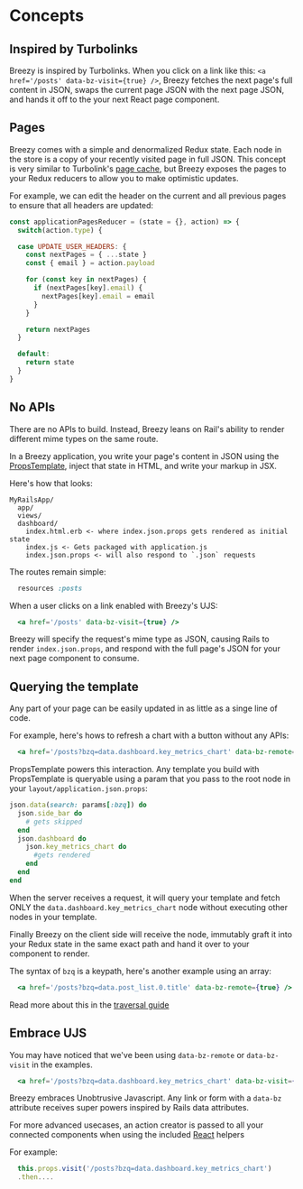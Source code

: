 # Concepts

## Inspired by Turbolinks

Breezy is inspired by Turbolinks. When you click on a link like this:
`<a href='/posts' data-bz-visit={true} />`, Breezy fetches the next page's full
content in JSON, swaps the current page JSON with the next page JSON, and hands
it off to the your next React page component.

## Pages

Breezy comes with a simple and denormalized Redux state. Each node in the store
is a copy of your recently visited page in full JSON. This concept is very
similar to Turbolink's [page cache](https://github.com/turbolinks/turbolinks#understanding-caching),
but Breezy exposes the pages to your Redux reducers to allow you to
make optimistic updates.

For example, we can edit the header on the current and all previous pages to
ensure that all headers are updated:

```javascript
const applicationPagesReducer = (state = {}, action) => {
  switch(action.type) {

  case UPDATE_USER_HEADERS: {
    const nextPages = { ...state }
    const { email } = action.payload

    for (const key in nextPages) {
      if (nextPages[key].email) {
        nextPages[key].email = email
      }
    }

    return nextPages
  }

  default:
    return state
  }
}
```

## No APIs
There are no APIs to build. Instead, Breezy leans on Rail's ability to render
different mime types on the same route.

In a Breezy application, you write your page's content in JSON
using the [PropsTemplate](https://github.com/thoughtbot/props_template), inject
that state in HTML, and write your markup in JSX.

Here's how that looks:

```
MyRailsApp/
  app/
  views/
  dashboard/
    index.html.erb <- where index.json.props gets rendered as initial state
    index.js <- Gets packaged with application.js
    index.json.props <- will also respond to `.json` requests
```

The routes remain simple:

```ruby
  resources :posts
```

When a user clicks on a link enabled with Breezy's UJS:

```jsx
  <a href='/posts' data-bz-visit={true} />
```

Breezy will specify the request's mime type as JSON, causing Rails to render
`index.json.props`, and respond with the full page's JSON for your next
page component to consume.

## Querying the template

Any part of your page can be easily updated in as little as a singe line of
code.

For example, here's hows to refresh a chart with a button without any APIs:

```jsx
  <a href='/posts?bzq=data.dashboard.key_metrics_chart' data-bz-remote={true} />
```

PropsTemplate powers this interaction. Any template you build with
PropsTemplate is queryable using a param that you pass to the root node in your
`layout/application.json.props`:

```ruby
json.data(search: params[:bzq]) do
  json.side_bar do
    # gets skipped
  end
  json.dashboard do
    json.key_metrics_chart do
      #gets rendered
    end
  end
end
```

When the server receives a request, it will query your template and fetch ONLY
the `data.dashboard.key_metrics_chart` node without executing other nodes in
your template.

Finally Breezy on the client side will receive the node, immutably graft it
into your Redux state in the same exact path and hand it over to your
component to render.

The syntax of `bzq` is a keypath, here's another example using an array:

```jsx
  <a href='/posts?bzq=data.post_list.0.title' data-bz-remote={true} />
```

Read more about this in the [traversal guide](./traversal-guide.md)

## Embrace UJS

You may have noticed that we've been using `data-bz-remote` or `data-bz-visit`
in the examples.

```jsx
  <a href='/posts?bzq=data.dashboard.key_metrics_chart' data-bz-visit={true} />
```

Breezy embraces Unobtrusive Javascript. Any link or form with a `data-bz`
attribute receives super powers inspired by Rails data attributes.

For more advanced usecases, an action creator is passed to all your connected
components when using the included [React](docs/react-redux.md) helpers

For example:

```jsx
  this.props.visit('/posts?bzq=data.dashboard.key_metrics_chart')
  .then....
```
